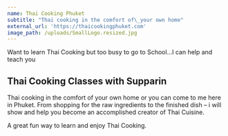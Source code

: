 ```yaml
---
name: Thai Cooking Phuket
subtitle: "Thai cooking in the comfort of\_your own home"
external_url: 'https://thaicookingphuket.com'
image_path: /uploads/SmallLogo.resized.jpg
---
```


Want to learn Thai Cooking but too busy to go to School…I can help and teach you

## Thai Cooking Classes with Supparin

Thai cooking in the comfort of your own home or you can come to me here in Phuket. From shopping for the raw ingredients to the finished dish – i will show and help you become an accomplished creator of Thai Cuisine.

A great fun way to learn and enjoy Thai Cooking.